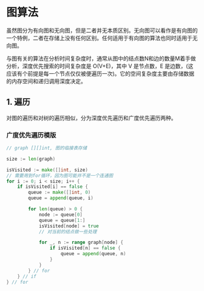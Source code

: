 # 图算法

虽然图分为有向图和无向图，但是二者并无本质区别。无向图可以看作是有向图的一个特例，二者在存储上没有任何区别。任何适用于有向图的算法也同时适用于无向图。

与图有关的算法在分析时间复杂度时，通常从图中的结点数N和边的数量M着手做分析，深度优先搜索的时间复杂度是 O(V+E)，其中 V 是节点数，E 是边数，(这应该有个前提是每一个节点仅仅被便遍历一次)。它的空间复杂度主要由存储数据的内存空间和递归调用深度决定。

## 1. 遍历

对图的遍历和对树的遍历相似，分为深度优先遍历和广度优先遍历两种。

### 广度优先遍历模版

```Go
// graph [][]int, 图的临接表存储

size := len(graph)

isVisited := make([]int, size)
// 需要用到for循环，因为图可能并不是一个连通图
for i := 0; i < size; i++ {
    if isVisited[i] == false {
        queue := make([]int, 0)
        queue = append(queue, i)

        for len(queue) > 0 {
            node := queue[0]
            queue = queue[1:]
            isVisited[node] = true
            // 对当前的结点做一些处理

            for _, n := range graph[node] {
                if isVisited[n] == false {
                    queue = append(queue, n)
                }
            }
        } // for
    } // if
} // for

```
